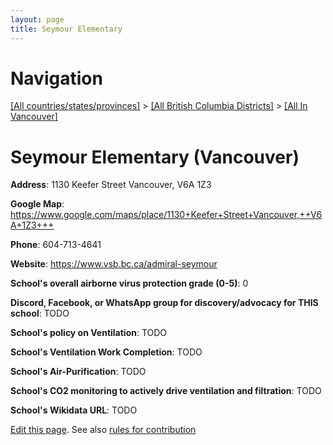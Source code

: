 ```yaml
---
layout: page
title: Seymour Elementary
---
```

# Navigation

[[All countries/states/provinces]](../../..) > [[All British Columbia Districts]](../..) > [[All In Vancouver]](..)

# Seymour Elementary (Vancouver)

**Address**: 1130 Keefer Street Vancouver,  V6A 1Z3

**Google Map**: <https://www.google.com/maps/place/1130+Keefer+Street+Vancouver,++V6A+1Z3+++>

**Phone**: 604-713-4641

**Website**: <https://www.vsb.bc.ca/admiral-seymour>

**School's overall airborne virus protection grade (0-5)**: 0

**Discord, Facebook, or WhatsApp group for discovery/advocacy for THIS school**: TODO

**School's policy on Ventilation**: TODO

**School's Ventilation Work Completion**: TODO

**School's Air-Purification**: TODO

**School's CO2 monitoring to actively drive ventilation and filtration**: TODO

**School's Wikidata URL**: TODO


[Edit this page](https://github.com/ventilate-schools/BC/edit/main/././Vancouver/Seymour_Elementary.md). See also [rules for contribution](../../../contribution-rules/)
